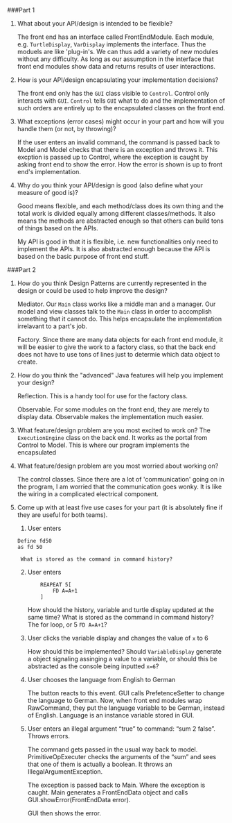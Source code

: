 ###Part 1

1. What about your API/design is intended to be flexible?

	The front end has an interface called FrontEndModule. Each module, e.g. `TurtleDisplay`, `VarDisplay` implements the interface. Thus the moduels are like 'plug-in's. We can thus add a variety of new modules without any difficulty. As long as our assumption in the interface that front end modules show data and returns results of user interactions.
	
	
2. How is your API/design encapsulating your implementation decisions?

	The front end only has the `GUI` class visible to `Control`. Control only interacts with `GUI`. `Control` tells `GUI` what to do and the implementation of such orders are entirely up to the encapsulated classes on the front end.
	
	
3. What exceptions (error cases) might occur in your part and how will you handle them (or not, by throwing)?

	If the user enters an invalid command, the command is passed back to Model and Model checks that there is an exception and throws it. This excption is passed up to Control, where the exception is caught by asking front end to show the error. How the error is shown is up to front end's implementation.
	
4. Why do you think your API/design is good (also define what your measure of good is)?

	Good means flexible, and each method/class does its own thing and the total work is divided equally among different classes/methods. It also means the methods are abstracted enough so that others can build tons of things based on the APIs.
	
	My API is good in that it is flexible, i.e. new functionalities only need to implement the APIs. It is also abstracted enough because the API is based on the basic purpose of front end stuff.
	

###Part 2
1. How do you think Design Patterns are currently represented in the design or could be used to help improve the design?

	Mediator. Our `Main` class works like a middle man and a manager. Our model and view classes talk to the `Main` class in order to accomplish something that it cannot do. This helps encapsulate the implementation irrelavant to a part's job.
	
	Factory. Since there are many data objects for each front end module, it will be easier to give the work to a factory class, so that the back end does not have to use tons of lines just to determie which data object to create.

2. How do you think the "advanced" Java features will help you implement your design?

	Reflection. This is a handy tool for use for the factory class.
	
	Observable. For some modules on the front end, they are merely to display data. Observable makes the implementation much easier.

3. What feature/design problem are you most excited to work on?
	The `ExecutionEngine` class on the back end. It works as the portal from Control to Model. This is where our program implements the encapsulated 

4. What feature/design problem are you most worried about working on?

	The control classes. Since there are a lot of 'communication' going on in the program, I am worried that the communication goes wonky. It is like the wiring in a complicated electrical component.

5. Come up with at least five use cases for your part (it is absolutely fine if they are useful for both teams).

	1. User enters
	```
	Define fd50
	as fd 50
	```
	
		What is stored as the command in command history?	
	2. User enters
	
		```
			REAPEAT 5[
				FD A=A+1
			]
		```
		How should the history, variable and turtle display updated at the same time? What is stored as the command in command history? The for loop, or 5 `FD A=A+1`?
	
	3. User clicks the variable display and changes the value of `x` to 6
	
		How should this be implemented? Should `VariableDisplay` generate a object signaling assinging a value to a variable, or should this be abstracted as the console being inputted `x=6`?
		
	5.  User chooses the language from English to German
	
		The button reacts to this event. GUI calls PrefetenceSetter to change the language to German. Now, when front end modules wrap RawCommand, they put the language variable to be German, instead of English. Language is an instance variable stored in GUI.
		
	6. User enters an illegal argument “true” to command: “sum 2 false”. Throws errors.
	
		The command gets passed in the usual way back to model. PrimitiveOpExecuter checks the arguments of the “sum” and sees that one of them is actually a boolean. It throws an IllegalArgumentException.
		
		The exception is passed back to Main. Where the exception is caught. Main generates a FrontEndData object and calls GUI.showError(FrontEndData error).
		
		GUI then shows the error.